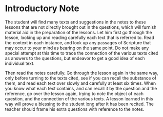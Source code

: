 # Introductory Note

The student will find many texts and suggestions in the notes to these lessons that are not directly brought out in the questions, which will furnish material aid in the preparation of the lessons. Let him first go through the lesson, looking up and reading carefully each text that is referred to. Read the context in each instance, and look up any passages of Scripture that may occur to your mind as bearing on the same point. Do not make any special attempt at this time to trace the connection of the various texts cited as answers to the questions, but endeavor to get a good idea of each individual text.

Then read the notes carefully. Go through the lesson again in the same way, only before turning to the texts cited, see if you can recall the substance of them, and read each text over slowly and carefully at least six times. When you know what each text contains, and can recall it by the question and the reference, go over the lesson again, trying to note the object of each question, and the connection of the various texts. A lesson learned in this way will prove a blessing to the student long after it has been recited. The teacher should frame his extra questions with reference to the notes.
